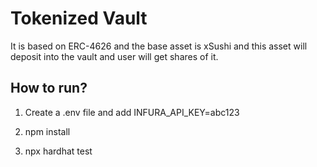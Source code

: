 # Tokenized Vault
It is based on ERC-4626 and the base asset is xSushi and this asset will deposit into the vault and user will get shares of it.

## How to run?

1) Create a .env file and add
INFURA_API_KEY=abc123

2) npm install

3) npx hardhat test
